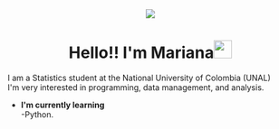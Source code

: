 <div align="center"><img src="https://crehana-blog.imgix.net/media/filer_public/e8/fb/e8fbdb68-fc40-4ae6-b939-19f9f9259d2c/que-es-python.jpg"></div>
<h1 align="center">Hello!! I'm Mariana<img src="https://www.emojiall.com/images/animations/joypixels/128px/growing_heart.gif" width="32" ></h1>

I am a Statistics student at the National University of Colombia (UNAL)<br>
I'm very interested in programming, data management, and analysis.<br>
* **I'm currently learning**<br>
-Python.<br>
